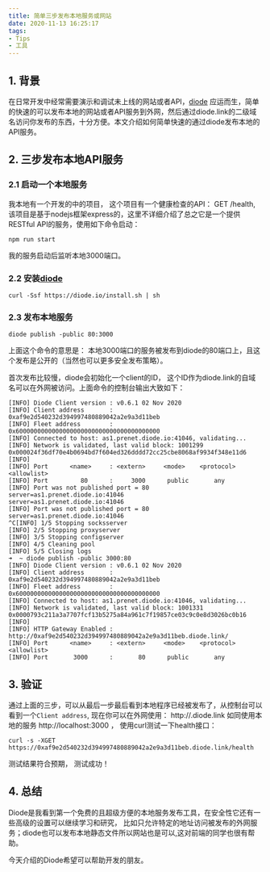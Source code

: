 ```yaml
---
title: 简单三步发布本地服务或网站
date: 2020-11-13 16:25:17
tags: 
- Tips
- 工具
---
```


## 1. 背景

在日常开发中经常需要演示和调试未上线的网站或者API，[diode](https://support.diode.io/) 应运而生，简单的快速的可以发布本地的网站或者API服务到外网，然后通过diode.link的二级域名访问你发布的东西，十分方便。本文介绍如何简单快速的通过diode发布本地的API服务。

## 2. 三步发布本地API服务

### 2.1 启动一个本地服务

我本地有一个开发的中的项目， 这个项目有一个健康检查的API： GET /health, 该项目是基于nodejs框架express的，这里不详细介绍了总之它是一个提供RESTful API的服务，使用如下命令启动：

```
npm run start
```

我的服务启动后监听本地3000端口。

### 2.2 安装[diode](https://support.diode.io/article/lsr4tkzz8t)

```
curl -Ssf https://diode.io/install.sh | sh
```

### 2.3 发布本地服务

```
diode publish -public 80:3000 
```

上面这个命令的意思是： 本地3000端口的服务被发布到diode的80端口上，且这个发布是公开的（当然也可以更多安全发布策略）。

首次发布比较慢，diode会初始化一个client的ID， 这个ID作为diode.link的自域名可以在外网被访问。上面命令的控制台输出大致如下：

```
[INFO] Diode Client version : v0.6.1 02 Nov 2020                         
[INFO] Client address       : 0xaf9e2d540232d394997480889042a2e9a3d11beb 
[INFO] Fleet address        : 0x6000000000000000000000000000000000000000 
[INFO] Connected to host: as1.prenet.diode.io:41046, validating... 
[INFO] Network is validated, last valid block: 1001299 0x000024f36df70e4b0694bd7f604ed326dddd72cc25cbe8068af9934f348e11d6 
[INFO]  
[INFO] Port      <name>     : <extern>     <mode>    <protocol>     <allowlist> 
[INFO] Port         80      :     3000      public       any             
[INFO] Port was not published port = 80         server=as1.prenet.diode.io:41046       server=as1.prenet.diode.io:41046
[INFO] Port was not published port = 80         server=as1.prenet.diode.io:41046
^C[INFO] 1/5 Stopping socksserver 
[INFO] 2/5 Stopping proxyserver 
[INFO] 3/5 Stopping configserver 
[INFO] 4/5 Cleaning pool 
[INFO] 5/5 Closing logs 
➜  ~ diode publish -public 3000:80  
[INFO] Diode Client version : v0.6.1 02 Nov 2020                         
[INFO] Client address       : 0xaf9e2d540232d394997480889042a2e9a3d11beb 
[INFO] Fleet address        : 0x6000000000000000000000000000000000000000 
[INFO] Connected to host: as1.prenet.diode.io:41046, validating... 
[INFO] Network is validated, last valid block: 1001331 0x0000793c211a3a7707fcf13b5275a84a961c7f19857ce03c9c0e8d3026bc0b16 
[INFO]  
[INFO] HTTP Gateway Enabled : http://0xaf9e2d540232d394997480889042a2e9a3d11beb.diode.link/ 
[INFO] Port      <name>     : <extern>     <mode>    <protocol>     <allowlist> 
[INFO] Port       3000      :       80      public       any             

```

## 3. 验证

通过上面的三步，可以从最后一步最后看到本地程序已经被发布了，从控制台可以看到一个`Client address`, 现在你可以在外网使用： http://<client address>.diode.link 如同使用本地的服务 http://localhost:3000 ， 使用curl测试一下health接口：

```
curl -s -XGET https://0xaf9e2d540232d394997480889042a2e9a3d11beb.diode.link/health
```

测试结果符合预期， 测试成功！


## 4. 总结

Diode是我看到第一个免费的且超级方便的本地服务发布工具，在安全性它还有一些高级的设置可以继续学习和研究， 比如只允许特定的地址访问被发布的外网服务；diode也可以发布本地静态文件所以网站也是可以,这对前端的同学也很有帮助。

今天介绍的Diode希望可以帮助开发的朋友。